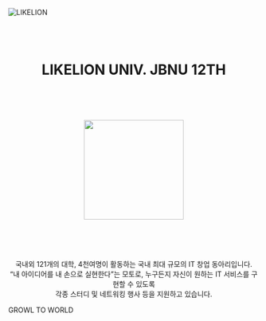 
![LIKELION](https://github.com/user-attachments/assets/7d3483da-2a33-4fe0-8f87-d36bb911bb4b)
<br/>
<br/>  
<br/>  

<h1 align="center">LIKELION UNIV. JBNU 12TH</h1>
<br/>  
<br/>  
<br/>  

<p align="center">
  <img src="https://likelionjbnu.notion.site/image/https%3A%2F%2Fs3-us-west-2.amazonaws.com%2Fsecure.notion-static.com%2F6c21168c-ac1c-498a-a3ff-9e9fa8cda13a%2F%25EB%25A9%258B%25EC%259F%2581%25EC%259D%25B4%25EC%2582%25AC%25EC%259E%2590%25EC%25B2%2598%25EB%259F%25BC_%25EC%25A0%2584%25EB%25B6%2581%25EB%258C%2580_%25EB%25A1%259C%25EA%25B3%25A0.jpg?table=block&id=dc46625c-d05f-40e2-a3dd-e5b926168839&spaceId=99665ba5-4c9b-4ffd-92f0-95c9b068c24f&width=960&userId=&cache=v2.png" width="200" height="200" />
</p>

<br/>  
<br/>  
<br/>  

<p align="center">
  국내외 121개의 대학, 4천여명이 활동하는 국내 최대 규모의 IT 창업 동아리입니다.
  <br/>
  “내 아이디어를 내 손으로 실현한다”는 모토로, 누구든지 자신이 원하는 IT 서비스를 구현할 수 있도록
  <br/>
  각종 스터디 및 네트워킹 행사 등을 지원하고 있습니다.
  </p>

GROWL TO WORLD

